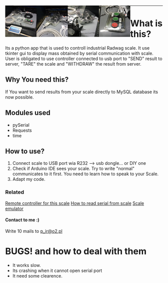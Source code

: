 <a href="url"><img src="https://github.com/MarcinanBarbarzynca/Radwag-Scale-controller-with-MYSQL-communication/blob/main/images/IMG_20210705_160643.jpg" align="left" height="100" width="100" ></a>
<a href="url"><img src="https://github.com/MarcinanBarbarzynca/Radwag-Scale-controller-with-MYSQL-communication/blob/main/images/IMG_20210705_160713.jpg" align="left" height="100" width="100" ></a>
<a href="url"><img src="https://github.com/MarcinanBarbarzynca/Radwag-Scale-controller-with-MYSQL-communication/blob/main/images/IMG_20210705_160719.jpg" align="left" height="100" width="100" ></a>
<a href="url"><img src="https://github.com/MarcinanBarbarzynca/Radwag-Scale-controller-with-MYSQL-communication/blob/main/images/IMG_20210705_160725.jpg" align="left" height="100" width="100" ></a>


------------
# What is this?
Its a python app that is used to controll industrial Radwag scale. It use tkinter gui to display mass obtained by serial communication with scale. User is obligated to use controller connected to usb port to "SEND" result to server, "TARE" the scale and "WITHDRAW" the result from server. 

##  Why You need this?
If You want to send results from your scale directly to MySQL database its now possible. 

## Modules used
- pySerial
- Requests
- time

## How to use?
1. Connect scale to USB port wia R232 --> usb dongle... or DIY one
2. Check if Arduino IDE sees your scale. Try to write "normal" communicates to it first. You need to learn how to speak to your Scale. 
3. Adapt my code. 

### Related
[Remote controller for this scale](https://github.com/MarcinanBarbarzynca/Pilot-do-komputera-Arduino-NANO "Remote controller for this scale")
[How to read serial from scale](https://github.com/MarcinanBarbarzynca/Read-two-Arduino-serial-with-PYSerial "How to read serial from scale")
[Scale emulator](https://github.com/MarcinanBarbarzynca/Emulator-wagi-radwag-arduino "Scale emulator")

#### Contact to me :)
Write 10 mails to p_ir@o2.pl


# BUGS! and how to deal with them
- It works slow. 
- Its crashing when it cannot open serial port
- It need some clearence. 
